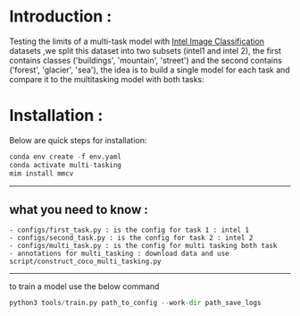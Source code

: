 # Introduction :
Testing the limits of a multi-task model with [Intel Image Classification ]([https://www.kaggle.com/datasets/puneet6060intel-image-classification](https://www.kaggle.com/datasets/puneet6060/intel-image-classification)) datasets ,we split this  dataset into two subsets (intel1 and intel 2), the first contains classes ('buildings', 'mountain', 'street') and the second contains ('forest', 'glacier', 'sea'), the idea is to build a single model for each task and compare it to the multitasking model with both tasks:

# Installation : 
Below are quick steps for installation:
```py
conda env create -f env.yaml
conda activate multi-tasking
mim install mmcv
```

---------------------------------------------------------------------------------------------------------
## what you need to know : 
    - configs/first_task.py : is the config for task 1 : intel 1
    - configs/second_task.py : is the config for task 2 : intel 2
    - configs/multi_task.py : is the config for multi tasking both task
    - annotations for multi_tasking : download data and use script/construct_coco_multi_tasking.py

----------------------------------------------------------------------------------------------------------

to train a model use the below command
```py
python3 tools/train.py path_to_config --work-dir path_save_logs

```